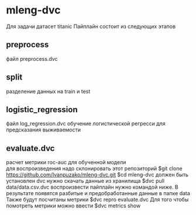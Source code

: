 # mleng-dvc

   Для задачи датасет titanic 
   Пайплайн состоит из следующих этапов
   
   ## preprocess
   файл preprocess.dvc
  ## split
  разделение данных на train и test
  ## logistic_regression
  файл log_regression.dvc
  обучение логистической регресси для предсказания выживаемости 
  ## evaluate.dvc
  расчет метрики roc-auc
  для обученной модели  
  для воспроизведения надо склонировать этот репозиторий 
  $git clone https://github.com/Ivanpuzako/mleng-dvc.git
  $cd mleng-dvc
  должен быть установлен dvc
  нужно скачать данные из хранилища
  $dvc pull data/data.csv.dvc
  воспроизвести пайплайн нужно командой ниже. В результате появятся разбитые и предобработанные данные в папке data
  Также будут посчитаны метрики
  $dvc repro evaluate.dvc 
  Для того чтобы помотреть метрики можно ввести 
  $dvc metrics show
   
   
   
   
   
   
   
   
   
